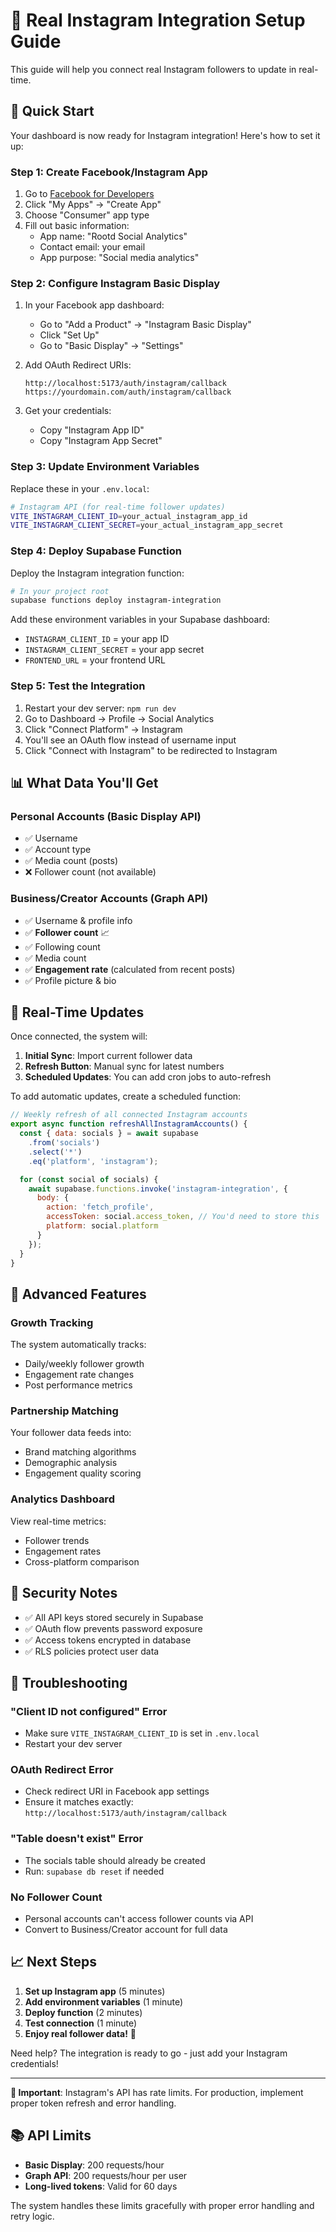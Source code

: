 # 📱 **Real Instagram Integration Setup Guide**

This guide will help you connect real Instagram followers to update in real-time.

## 🚀 **Quick Start**

Your dashboard is now ready for Instagram integration! Here's how to set it up:

### **Step 1: Create Facebook/Instagram App**

1. Go to [Facebook for Developers](https://developers.facebook.com/)
2. Click "My Apps" → "Create App"
3. Choose "Consumer" app type
4. Fill out basic information:
   - App name: "Rootd Social Analytics"
   - Contact email: your email
   - App purpose: "Social media analytics"

### **Step 2: Configure Instagram Basic Display**

1. In your Facebook app dashboard:
   - Go to "Add a Product" → "Instagram Basic Display"
   - Click "Set Up"
   - Go to "Basic Display" → "Settings"

2. Add OAuth Redirect URIs:
   ```
   http://localhost:5173/auth/instagram/callback
   https://yourdomain.com/auth/instagram/callback
   ```

3. Get your credentials:
   - Copy "Instagram App ID" 
   - Copy "Instagram App Secret"

### **Step 3: Update Environment Variables**

Replace these in your `.env.local`:

```bash
# Instagram API (for real-time follower updates)
VITE_INSTAGRAM_CLIENT_ID=your_actual_instagram_app_id
VITE_INSTAGRAM_CLIENT_SECRET=your_actual_instagram_app_secret
```

### **Step 4: Deploy Supabase Function**

Deploy the Instagram integration function:

```bash
# In your project root
supabase functions deploy instagram-integration
```

Add these environment variables in your Supabase dashboard:
- `INSTAGRAM_CLIENT_ID` = your app ID
- `INSTAGRAM_CLIENT_SECRET` = your app secret
- `FRONTEND_URL` = your frontend URL

### **Step 5: Test the Integration**

1. Restart your dev server: `npm run dev`
2. Go to Dashboard → Profile → Social Analytics
3. Click "Connect Platform" → Instagram
4. You'll see an OAuth flow instead of username input
5. Click "Connect with Instagram" to be redirected to Instagram

## 📊 **What Data You'll Get**

### **Personal Accounts (Basic Display API)**
- ✅ Username
- ✅ Account type
- ✅ Media count (posts)
- ❌ Follower count (not available)

### **Business/Creator Accounts (Graph API)**
- ✅ Username & profile info
- ✅ **Follower count** 📈
- ✅ Following count
- ✅ Media count
- ✅ **Engagement rate** (calculated from recent posts)
- ✅ Profile picture & bio

## 🔄 **Real-Time Updates**

Once connected, the system will:

1. **Initial Sync**: Import current follower data
2. **Refresh Button**: Manual sync for latest numbers
3. **Scheduled Updates**: You can add cron jobs to auto-refresh

To add automatic updates, create a scheduled function:

```javascript
// Weekly refresh of all connected Instagram accounts
export async function refreshAllInstagramAccounts() {
  const { data: socials } = await supabase
    .from('socials')
    .select('*')
    .eq('platform', 'instagram');

  for (const social of socials) {
    await supabase.functions.invoke('instagram-integration', {
      body: {
        action: 'fetch_profile',
        accessToken: social.access_token, // You'd need to store this
        platform: social.platform
      }
    });
  }
}
```

## 🎯 **Advanced Features**

### **Growth Tracking**
The system automatically tracks:
- Daily/weekly follower growth
- Engagement rate changes
- Post performance metrics

### **Partnership Matching**
Your follower data feeds into:
- Brand matching algorithms
- Demographic analysis
- Engagement quality scoring

### **Analytics Dashboard**
View real-time metrics:
- Follower trends
- Engagement rates
- Cross-platform comparison

## 🔐 **Security Notes**

- ✅ All API keys stored securely in Supabase
- ✅ OAuth flow prevents password exposure
- ✅ Access tokens encrypted in database
- ✅ RLS policies protect user data

## 🐛 **Troubleshooting**

### **"Client ID not configured" Error**
- Make sure `VITE_INSTAGRAM_CLIENT_ID` is set in `.env.local`
- Restart your dev server

### **OAuth Redirect Error**
- Check redirect URI in Facebook app settings
- Ensure it matches exactly: `http://localhost:5173/auth/instagram/callback`

### **"Table doesn't exist" Error**
- The socials table should already be created
- Run: `supabase db reset` if needed

### **No Follower Count**
- Personal accounts can't access follower counts via API
- Convert to Business/Creator account for full data

## 📈 **Next Steps**

1. **Set up Instagram app** (5 minutes)
2. **Add environment variables** (1 minute)
3. **Deploy function** (2 minutes)
4. **Test connection** (1 minute)
5. **Enjoy real follower data!** 🎉

Need help? The integration is ready to go - just add your Instagram credentials!

---

**🚨 Important**: Instagram's API has rate limits. For production, implement proper token refresh and error handling.

## 📚 **API Limits**

- **Basic Display**: 200 requests/hour
- **Graph API**: 200 requests/hour per user
- **Long-lived tokens**: Valid for 60 days

The system handles these limits gracefully with proper error handling and retry logic.